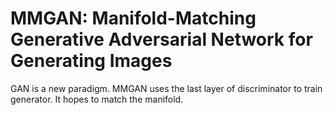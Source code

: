 # MMGAN: Manifold-Matching Generative Adversarial Network for Generating Images

GAN is a new paradigm. MMGAN uses the last layer of discriminator to train generator. It hopes to match the manifold.